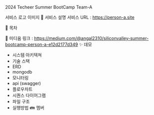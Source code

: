 2024 Techeer Summer BootCamp Team-A

서비스 로고 이미지
💫 서비스 설명
서비스 URL : https://person-a.site

🔮 목차

📝 미디움 링크 : https://medium.com/@angal2310/siliconvalley-summer-bootcamp-person-a-e12d2177d349
✨ 데모
- 시스템 아키텍쳐
- 기술 스택
- ERD
- mongodb
- 모니터링
- api (swagger)
- 플로우차트
- 시퀀스 다이어그램
- 파일 구조
- 실행방법
👪 멤버 

